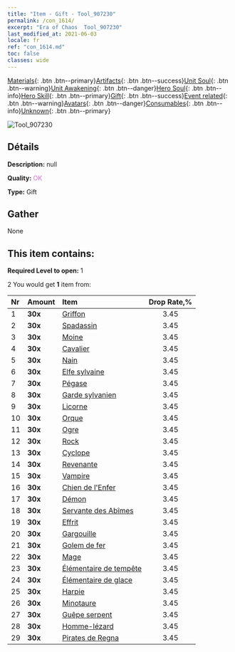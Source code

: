 ```yaml
---
title: "Item - Gift - Tool_907230"
permalink: /con_1614/
excerpt: "Era of Chaos  Tool_907230"
last_modified_at: 2021-06-03
locale: fr
ref: "con_1614.md"
toc: false
classes: wide
---
```

 [Materials](/ItemsFR/){: .btn .btn--primary}[Artifacts](/ItemsFR/Artifacts/){: .btn .btn--success}[Unit Soul](/ItemsFR/UnitSoul/){: .btn .btn--warning}[Unit Awakening](/ItemsFR/UnitAwakening/){: .btn .btn--danger}[Hero Soul](/ItemsFR/HeroSoul/){: .btn .btn--info}[Hero Skill](/ItemsFR/HeroSkill/){: .btn .btn--primary}[Gift](/ItemsFR/Gift/){: .btn .btn--success}[Event related](/ItemsFR/Events/){: .btn .btn--warning}[Avatars](/ItemsFR/Avatars/){: .btn .btn--danger}[Consumables](/ItemsFR/Consumables/){: .btn .btn--info}[Unknown](/ItemsFR/Unknown/){: .btn .btn--primary}

 ![Tool_907230](/images/t/i_907167.png)

## Détails
 **Description:** null

 **Quality:** <span style="color: #DA70D6">OK</span>

 **Type:** Gift

## Gather

  None

## This item contains:

 **Required Level to open:** 1

 2 You would get **1** item  from:

  | Nr | Amount |     Item    | Drop Rate,% |
  |:---|:-------|:------------|:---------:|
  | 1 |  **30x** | [Griffon](/ItemsFR/unt_192/) | 3.45 | 
  | 2 |  **30x** | [Spadassin](/ItemsFR/unt_193/) | 3.45 | 
  | 3 |  **30x** | [Moine](/ItemsFR/unt_194/) | 3.45 | 
  | 4 |  **30x** | [Cavalier ](/ItemsFR/unt_195/) | 3.45 | 
  | 5 |  **30x** | [Nain](/ItemsFR/unt_200/) | 3.45 | 
  | 6 |  **30x** | [Elfe sylvaine](/ItemsFR/unt_201/) | 3.45 | 
  | 7 |  **30x** | [Pégase](/ItemsFR/unt_202/) | 3.45 | 
  | 8 |  **30x** | [Garde sylvanien](/ItemsFR/unt_203/) | 3.45 | 
  | 9 |  **30x** | [Licorne](/ItemsFR/unt_204/) | 3.45 | 
  | 10 |  **30x** | [Orque](/ItemsFR/unt_219/) | 3.45 | 
  | 11 |  **30x** | [Ogre](/ItemsFR/unt_220/) | 3.45 | 
  | 12 |  **30x** | [Rock](/ItemsFR/unt_221/) | 3.45 | 
  | 13 |  **30x** | [Cyclope](/ItemsFR/unt_222/) | 3.45 | 
  | 14 |  **30x** | [Revenante](/ItemsFR/unt_210/) | 3.45 | 
  | 15 |  **30x** | [Vampire](/ItemsFR/unt_211/) | 3.45 | 
  | 16 |  **30x** | [Chien de l'Enfer](/ItemsFR/unt_228/) | 3.45 | 
  | 17 |  **30x** | [Démon](/ItemsFR/unt_229/) | 3.45 | 
  | 18 |  **30x** | [Servante des Abîmes](/ItemsFR/unt_230/) | 3.45 | 
  | 19 |  **30x** | [Effrit](/ItemsFR/unt_231/) | 3.45 | 
  | 20 |  **30x** | [Gargouille](/ItemsFR/unt_236/) | 3.45 | 
  | 21 |  **30x** | [Golem de fer](/ItemsFR/unt_237/) | 3.45 | 
  | 22 |  **30x** | [Mage](/ItemsFR/unt_238/) | 3.45 | 
  | 23 |  **30x** | [Élémentaire de tempête](/ItemsFR/unt_263/) | 3.45 | 
  | 24 |  **30x** | [Élémentaire de glace](/ItemsFR/unt_264/) | 3.45 | 
  | 25 |  **30x** | [Harpie](/ItemsFR/unt_245/) | 3.45 | 
  | 26 |  **30x** | [Minotaure](/ItemsFR/unt_248/) | 3.45 | 
  | 27 |  **30x** | [Guêpe serpent](/ItemsFR/unt_255/) | 3.45 | 
  | 28 |  **30x** | [Homme-lézard](/ItemsFR/unt_254/) | 3.45 | 
  | 29 |  **30x** | [Pirates de Regna](/ItemsFR/unt_273/) | 3.45 | 
